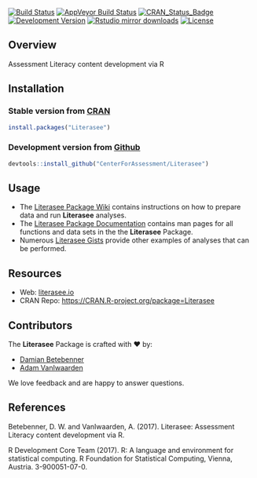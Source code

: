 [![Build Status](https://travis-ci.org/CenterForAssessment/Literasee.svg?branch=master)](https://travis-ci.org/CenterForAssessment/Literasee)
[![AppVeyor Build Status](https://ci.appveyor.com/api/projects/status/github/centerforassessment/Literasee?branch=master&svg=true)](https://ci.appveyor.com/project/centerforassessment/Literasee)
[![CRAN_Status_Badge](https://www.r-pkg.org/badges/version/Literasee)](https://cran.r-project.org/package=Literasee)
[![Development Version](https://img.shields.io/badge/devel-0.0--0.6-brightgreen.svg)](https://github.com/CenterForAssessment/Literasee)
[![Rstudio mirror downloads](https://cranlogs.r-pkg.org/badges/grand-total/Literasee)](https://github.com/metacran/cranlogs.app)
[![License](https://img.shields.io/badge/license-GPL%203-brightgreen.svg?style=flat)](https://github.com/CenterForAssessment/Literasee/blob/master/LICENSE.md)

## Overview

Assessment Literacy content development via R

## Installation

### Stable version from [CRAN](https://CRAN.R-project.org/package=Literasee)

```R
install.packages("Literasee")
```


### Development version from [Github](https://github.com/CenterForAssessment/Literasee/)

```R
devtools::install_github("CenterForAssessment/Literasee")
```

## Usage

* The [Literasee Package Wiki](https://github.com/CenterForAssessment/Literasee/wiki/Home) contains instructions on how to prepare data and run **Literasee** analyses.
* The [Literasee Package Documentation](https://CRAN.R-project.org/web/packages/Literasee/Literasee.pdf) contains man pages for all functions and data sets in the the **Literasee** Package.
* Numerous [Literasee Gists](https://gist.github.com/dbetebenner) provide other examples of analyses that can be performed.

## Resources

* Web: [literasee.io](https://literasee.io)
* CRAN Repo: https://CRAN.R-project.org/package=Literasee

## Contributors

The **Literasee** Package is crafted with :heart: by:

* [Damian Betebenner](https://github.com/dbetebenner)
* [Adam VanIwaarden](https://github.com/adamvi)

We love feedback and are happy to answer questions.


## References

Betebenner, D. W. and VanIwaarden, A. (2017). Literasee: Assessment Literacy content development via R.

R Development Core Team (2017). R: A language and environment for statistical computing. R Foundation for Statistical Computing, Vienna, Austria.
3-900051-07-0.
